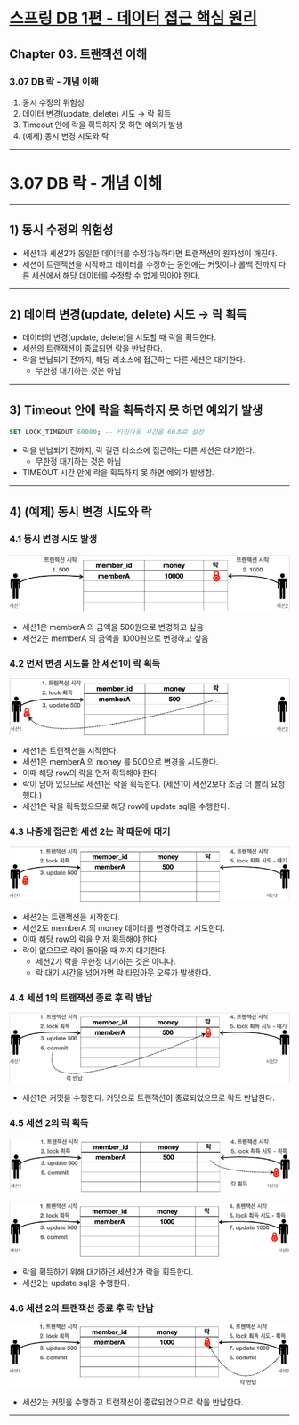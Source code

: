 # <a href = "../README.md" target="_blank">스프링 DB 1편 - 데이터 접근 핵심 원리</a>
## Chapter 03. 트랜잭션 이해
### 3.07 DB 락 - 개념 이해
1) 동시 수정의 위험성
2) 데이터 변경(update, delete) 시도 → 락 획득
3) Timeout 안에 락을 획득하지 못 하면 예외가 발생
4) (예제) 동시 변경 시도와 락

---

# 3.07 DB 락 - 개념 이해

---

## 1) 동시 수정의 위험성
- 세션1과 세션2가 동일한 데이터를 수정가능하다면 트랜잭션의 원자성이 깨진다.
- 세션이 트랜잭션을 시작하고 데이터를 수정하는 동안에는 커밋이나 롤백 전까지 다른 세션에서 해당 데이터를 수정할 수 없게 막아야 한다.

---

## 2) 데이터 변경(update, delete) 시도 → 락 획득
- 데이터의 변경(update, delete)을 시도할 때 락을 획득한다.
- 세션의 트랜잭션이 종료되면 락을 반납한다.
- 락을 반납되기 전까지, 해당 리소스에 접근하는 다른 세션은 대기한다.
  - 무한정 대기하는 것은 아님

---

## 3) Timeout 안에 락을 획득하지 못 하면 예외가 발생
```sql
SET LOCK_TIMEOUT 60000; -- 타임아웃 시간을 60초로 설정
```
- 락을 반납되기 전까지, 락 걸린 리소스에 접근하는 다른 세션은 대기한다.
  - 무한정 대기하는 것은 아님
- TIMEOUT 시간 안에 락을 획득하지 못 하면 예외가 발생함.

---

## 4) (예제) 동시 변경 시도와 락

### 4.1 동시 변경 시도 발생
![concurrency_1](img/concurrency_1.png)
- 세션1은 memberA 의 금액을 500원으로 변경하고 싶음
- 세션2는 memberA 의 금액을 1000원으로 변경하고 싶음

### 4.2 먼저 변경 시도를 한 세션1이 락 획득
![concurrency_2](img/concurrency_2.png)
- 세션1은 트랜잭션을 시작한다.
- 세션1은 memberA 의 money 를 500으로 변경을 시도한다.
- 이때 해당 row의 락을 먼저 획득해야 한다.
- 락이 남아 있으므로 세션1은 락을 획득한다. (세션1이 세션2보다 조금 더 빨리 요청했다.)
- 세션1은 락을 획득했으므로 해당 row에 update sql을 수행한다.

### 4.3 나중에 접근한 세션 2는 락 때문에 대기
![concurrency_3](img/concurrency_3.png)
- 세션2는 트랜잭션을 시작한다.
- 세션2도 memberA 의 money 데이터를 변경하려고 시도한다.
- 이때 해당 row의 락을 먼저 획득해야 한다.
- 락이 없으므로 락이 돌아올 때 까지 대기한다.
  - 세션2가 락을 무한정 대기하는 것은 아니다.
  - 락 대기 시간을 넘어가면 락 타임아웃 오류가 발생한다.

### 4.4 세션 1의 트랜잭션 종료 후 락 반납
![concurrency_4](img/concurrency_4.png)
- 세션1은 커밋을 수행한다. 커밋으로 트랜잭션이 종료되었으므로 락도 반납한다.

### 4.5 세션 2의 락 획득
![concurrency_5](img/concurrency_5.png)

![concurrency_6](img/concurrency_6.png)
- 락을 획득하기 위해 대기하던 세션2가 락을 획득한다.
- 세션2는 update sql을 수행한다.

### 4.6 세션 2의 트랜잭션 종료 후 락 반납
![concurrency_7](img/concurrency_7.png)
- 세션2는 커밋을 수행하고 트랜잭션이 종료되었으므로 락을 반납한다.

---
